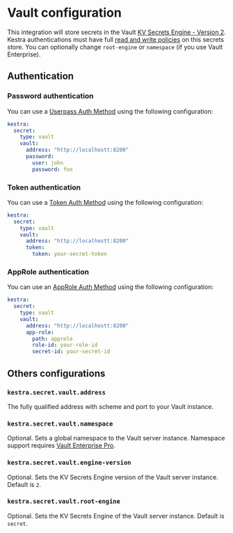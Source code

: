 # Vault configuration

This integration will store secrets in the Vault [KV Secrets Engine - Version 2](https://www.vaultproject.io/docs/secrets/kv/kv-v2). Kestra authentications must have full [read and write policies](https://www.vaultproject.io/docs/concepts/policies) on this secrets store. You can optionally change `root-engine` or `namespace` (if you use Vault Enterprise).


## Authentication
### Password authentication

You can use a [Userpass Auth Method](https://www.vaultproject.io/docs/auth/userpass) using the following configuration:

```yaml
kestra:
  secret:
    type: vault
    vault:
      address: "http://localhostt:8200"
      password:
        user: john
        password: foo
```

### Token authentication
You can use a [Token Auth Method](https://www.vaultproject.io/docs/auth/token) using the following configuration:

```yaml
kestra:
  secret:
    type: vault
    vault:
      address: "http://localhostt:8200"
      token:
        token: your-secret-token
```

### AppRole authentication
You can use an [AppRole Auth Method](https://www.vaultproject.io/docs/auth/approle) using the following configuration:

```yaml
kestra:
  secret:
    type: vault
    vault:
      address: "http://localhostt:8200"
      app-role:
        path: approle
        role-id: your-role-id
        secret-id: your-secret-id
```

## Others configurations

### `kestra.secret.vault.address`
The fully qualified address with scheme and port to your Vault instance.

### `kestra.secret.vault.namespace`
Optional. Sets a global namespace to the Vault server instance. Namespace support requires [Vault Enterprise Pro](https://learn.hashicorp.com/vault/operations/namespaces).

### `kestra.secret.vault.engine-version`
Optional. Sets the KV Secrets Engine version of the Vault server instance. Default is `2`.

### `kestra.secret.vault.root-engine`
Optional. Sets the KV Secrets Engine of the Vault server instance. Default is `secret`.

